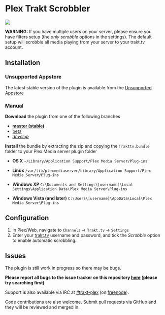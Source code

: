 # Plex Trakt Scrobbler

[![](https://badge.waffle.io/trakt/Plex-Trakt-Scrobbler.png?label=Ready)](http://waffle.io/trakt/Plex-Trakt-Scrobbler)

**WARNING:** If you have multiple users on your server, please ensure you have filters setup (the *only scrobble* options in the settings).
The default setup will scrobble all media playing from your server to your trakt.tv account.

## Installation

### Unsupported Appstore  

The latest stable version of the plugin is available from the [Unsupported Appstore](http://forums.plexapp.com/index.php/topic/25523-unsupported-appstore/)

### Manual

**Download** the plugin from one of the following branches

 * **[master (stable)](https://github.com/trakt/Plex-Trakt-Scrobbler/archive/master.zip)**
 * [beta](https://github.com/trakt/Plex-Trakt-Scrobbler/archive/beta.zip)
 * *[develop](https://github.com/trakt/Plex-Trakt-Scrobbler/archive/develop.zip)*

**Install** the bundle by extracting the zip and copying the `Trakttv.bundle` folder to your Plex Media server plugin folder

 * **OS X** `~/Library/Application Support/Plex Media Server/Plug-ins`

 * **Linux** `/var/lib/plexmediaserver/Library/Application Support/Plex Media Server/Plug-ins`

 * **Windows XP** `C:\Documents and Settings\[username]\Local Settings\Application Data\Plex Media Server\Plug-ins`

 * **Windows Vista (and later)** `C:\Users\[username]\AppData\Local\Plex Media Server\Plug-ins`

## Configuration

1. In Plex/Web, navigate to `Channels` -> `Trakt.tv` -> `Settings`
2. Enter your [trakt.tv](http://trakt.tv) username and password, and tick the *Scrobble* option to   enable automatic scrobbling.

## Issues

The plugin is still work in progress so there may be bugs.

**Please report all bugs to the issue tracker on this repository [here](https://github.com/trakt/Plex-Trakt-Scrobbler/issues) (please try searching first)** 

Support is also available via IRC at [#trakt-plex](irc://chat.freenode.net/trakt-plex) (on [freenode](http://freenode.net/)).

Code contributions are also welcome. Submit pull requests via GitHub and they will be reviewed and merged in.
